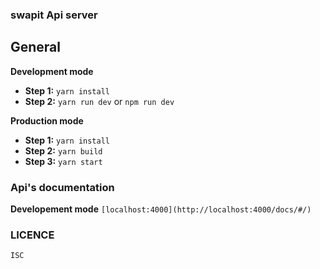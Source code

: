 ### swapit Api server

## General

**Development mode**

- **Step 1:** `yarn install`
- **Step 2:** `yarn run dev` or `npm run dev`

**Production mode**

- **Step 1:** `yarn install`
- **Step 2:** `yarn build`
- **Step 3:** `yarn start`

### Api's documentation
**Developement mode**
`[localhost:4000](http://localhost:4000/docs/#/)`


### LICENCE
`ISC`
